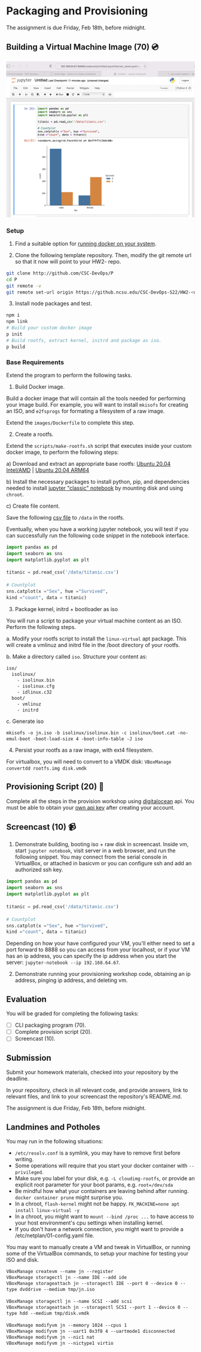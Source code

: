 # Packaging and Provisioning

The assignment is due Friday, Feb 18th, before midnight.

## Building a Virtual Machine Image (70) 💿

![demo](imgs/jupyter-notebook.png)

### Setup

1. Find a suitable option for [running docker on your system](../Content/Virtualization/Containers/DockerOptions.md).


2. Clone the following template repository. Then, modify the git remote url so that it now will point to your HW2-<unity> repo.

```bash
git clone http://github.com/CSC-DevOps/P
cd P
git remote -v
git remote set-url origin https://github.ncsu.edu/CSC-DevOps-S22/HW2-<unity>-DevOps
```

3. Install node packages and test.

```bash
npm i
npm link
# Build your custom docker image
p init
# Build rootfs, extract kernel, initrd and package as iso.
p build
```

### Base Requirements

Extend the program to perform the following tasks.

1. Build Docker image.

Build a docker image that will contain all the tools needed for performing your image build. For example, you will want to install `mkisofs` for creating an ISO, and `e2fsprogs` for formating a filesystem of a raw image.

Extend the `images/Dockerfile` to complete this step.

2. Create a rootfs.

Extend the `scripts/make-rootfs.sh` script that executes inside your custom docker image, to perform the following steps:

a) Download and extract an appropriate base rootfs: [Ubuntu 20.04 Intel/AMD](https://cloud-images.ubuntu.com/focal/current/focal-server-cloudimg-amd64-root.tar.xz) | [Ubuntu 20.04 ARM64](https://cloud-images.ubuntu.com/focal/current/focal-server-cloudimg-arm64-root.tar.xz)

b) Install the necessary packages to install python, pip, and dependencies needed to install [jupyter "classic" notebook](https://jupyter.org/install) by mounting disk and using `chroot`.

c) Create file content.

Save the following [csv file](https://raw.githubusercontent.com/datasciencedojo/datasets/master/titanic.csv) to `/data` in the rootfs. 

Eventually, when you have a working jupyter notebook, you will test if you can successfully run the following code snippet in the notebook interface.

```python
import pandas as pd
import seaborn as sns
import matplotlib.pyplot as plt

titanic = pd.read_csv('/data/titanic.csv')

# Countplot
sns.catplot(x ="Sex", hue ="Survived",
kind ="count", data = titanic)
```

3. Package kernel, initrd + bootloader as iso

You will run a script to package your virtual machine content as an ISO.
Perform the following steps.

a. Modify your rootfs script to install the `linux-virtual` apt package. This will create a vmlinuz and initrd file in the /boot directory of your rootfs. 

b. Make a directory called `iso`. Structure your content as:

```
iso/
  isolinux/
    - isolinux.bin
    - isolinux.cfg
    - idlinux.c32
  boot/
    - vmlinuz
    - initrd
```

c. Generate iso

```
mkisofs -o jn.iso -b isolinux/isolinux.bin -c isolinux/boot.cat -no-emul-boot -boot-load-size 4 -boot-info-table -J iso
```

4. Persist your rootfs as a raw image, with ext4 filesystem.
  
For virtualbox, you will need to convert to a VMDK disk: `VBoxManage convertdd rootfs.img disk.vmdk`

## Provisioning Script (20) 🌊

Complete all the steps in the provision workshop using [digitalocean](https://developers.digitalocean.com/v2/) api. You must be able to obtain your [own api key](https://www.digitalocean.com/docs/api/create-personal-access-token/) after creating your account.

## Screencast (10) 📹

1) Demonstrate building, booting iso + raw disk in screencast.
Inside vm, start `jupyter notebook`, visit server in a web browser, and run the following snippet. You may connect from the serial console in VirtualBox, or attached in basicvm or you can configure ssh and add an authorized ssh key.

```python
import pandas as pd
import seaborn as sns
import matplotlib.pyplot as plt

titanic = pd.read_csv('/data/titanic.csv')

# Countplot
sns.catplot(x ="Sex", hue ="Survived",
kind ="count", data = titanic)
```

Depending on how your have configured your VM, you'll either need to set a port forward to 8888 so you can access from your localhost, or if your VM has an ip address, you can specify the ip address when you start the server:
`jupyter-notebook --ip 192.168.64.67`.

2) Demonstrate running your provisioning workshop code, obtaining an ip address, pinging ip address, and deleting vm.

## Evaluation

You will be graded for completing the following tasks:

* [ ] CLI packaging program (70).
* [ ] Complete provision script (20).
* [ ] Screencast (10).

## Submission

Submit your homework materials, checked into your repository by the deadline.

In your repository, check in all relevant code, and provide answers, link to relevant files, and link to your screencast the repository's README.md.

The assignment is due Friday, Feb 18th, before midnight.


## Landmines and Potholes

You may run in the following situations:

* `/etc/resolv.conf` is a symlink, you may have to remove first before writing.
* Some operations will require that you start your docker container with `--privileged`.
* Make sure you label for your disk, e.g. `-L cloudimg-rootfs`, or provide an explicit root parameter for your boot params, e.g. `root=/dev/sda`
* Be mindful how what your containers are leaving behind after running. `docker container prune` might surprise you.
* In a chroot, `flash-kernel` might not be happy. `FK_MACHINE=none apt install linux-virtual -y`
* In a chroot, you might want to `mount --bind /proc ...` to have access to your host environment's cpu settings when installing kernel.
* If you don't have a network connection, you might want to provide a /etc/netplan/01-config.yaml file.
  
You may want to manually create a VM and tweak in VirtualBox, or running some of the VirtualBox commands, to setup your machine for testing your ISO and disk.
```
VBoxManage createvm --name jn --register
VBoxManage storagectl jn --name IDE --add ide
VBoxManage storageattach jn --storagectl IDE --port 0 --device 0 --type dvddrive --medium tmp/jn.iso

VBoxManage storagectl jn --name SCSI --add scsi
VBoxManage storageattach jn --storagectl SCSI --port 1 --device 0 --type hdd --medium tmp/disk.vmdk

VBoxManage modifyvm jn --memory 1024 --cpus 1
VBoxManage modifyvm jn --uart1 0x3f8 4 --uartmode1 disconnected
VBoxManage modifyvm jn --nic1 nat
VBoxManage modifyvm jn --nictype1 virtio
```
